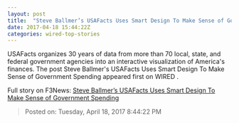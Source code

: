 ```yaml
---
layout: post
title:  "Steve Ballmer’s USAFacts Uses Smart Design To Make Sense of Government Spending"
date: 2017-04-18 15:44:22Z
categories: wired-top-stories
---
```


USAFacts organizes 30 years of data from more than 70 local, state, and federal government agencies into an interactive visualization of America's finances. The post Steve Ballmer's USAFacts Uses Smart Design To Make Sense of Government Spending appeared first on WIRED .


Full story on F3News: [Steve Ballmer’s USAFacts Uses Smart Design To Make Sense of Government Spending](http://www.f3nws.com/n/hMTpX)

> Posted on: Tuesday, April 18, 2017 8:44:22 PM
